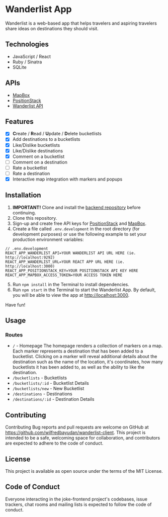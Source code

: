 # Wanderlist App

Wanderlist is a web-based app that helps travelers and aspiring travelers share ideas on destinations they should visit.

## Technologies
* JavaScript / React
* Ruby / Sinatra
* SQLite 

## APIs
* [MapBox](https://www.mapbox.com/)
* [PositionStack](https://positionstack.com/)
* [Wanderlist API](https://github.com/wilfredbayudan/wanderlist-server)

## Features
- [x] **C**reate / **R**ead / **U**pdate / **D**elete bucketlists
- [x] Add destinations to a bucketlists
- [x] Like/Dislike bucketlists
- [x] Like/Dislike destinations
- [x] Comment on a bucketlist
- [ ] Comment on a destination
- [ ] Rate a bucketlist
- [ ] Rate a destination
- [x] Interactive map integration with markers and popups

## Installation
1. **IMPORTANT!** Clone and install the [backend repository](https://github.com/wilfredbayudan/wanderlist-server) before continuing.
2. Clone this repository.
3. Sign-up and create free API keys for [PositionStack](https://positionstack.com/) and [MapBox](https://www.mapbox.com/).
4. Create a file called `.env.development` in the root directory (for development purposes) or use the following example to set your production environment variables:

```
// .env.development
REACT_APP_WANDERLIST_API=YOUR WANDERLIST API URL HERE (ie. http://localhost:9292)
REACT_APP_WANDERLIST_URL=YOUR REACT APP URL HERE (ie. http://localhost:3000)
REACT_APP_POSITIONSTACK_KEY=YOUR POSITIONSTACK API KEY HERE
REACT_APP_MAPBOX_ACCESS_TOKEN=YOUR ACCESS TOKEN HERE
```
5. Run `npm install` in the Terminal to install dependencies.
6. Run `npm start` in the Terminal to start the Wanderlist App. By default, you will be able to view the app at [http://localhost:3000](http://localhost:3000). 

Have fun!

## Usage

### Routes
* `/` - Homepage
The homepage renders a collection of markers on a map. Each marker represents a destination that has been added to a bucketlist. Clicking on a marker will reveal additional details about the destination such as the name of the location, it's coordinates, how many bucketlists it has been added to, as well as the ability to like the destination.
* `/bucketlists` - Bucketlists
* `/bucketlists/:id` - Bucketlist Details
* `/bucketlists/new` - New Bucketlist
* `/destinations` - Destinations
* `/destinations/:id` - Destination Details

## Contributing

Contributing Bug reports and pull requests are welcome on GitHub at https://github.com/wilfredbayudan/wanderlist-client. This project is intended to be a safe, welcoming space for collaboration, and contributors are expected to adhere to the code of conduct.

## License

This project is available as open source under the terms of the MIT License.

## Code of Conduct

Everyone interacting in the joke-frontend project's codebases, issue trackers, chat rooms and mailing lists is expected to follow the code of conduct.